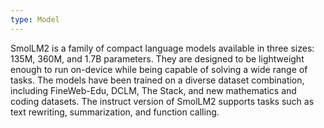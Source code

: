 ```yaml
---
type: Model
---
```


SmolLM2 is a family of compact language models available in three sizes: 135M, 360M, and 1.7B parameters. They are designed to be lightweight enough to run on-device while being capable of solving a wide range of tasks. The models have been trained on a diverse dataset combination, including FineWeb-Edu, DCLM, The Stack, and new mathematics and coding datasets. The instruct version of SmolLM2 supports tasks such as text rewriting, summarization, and function calling.
